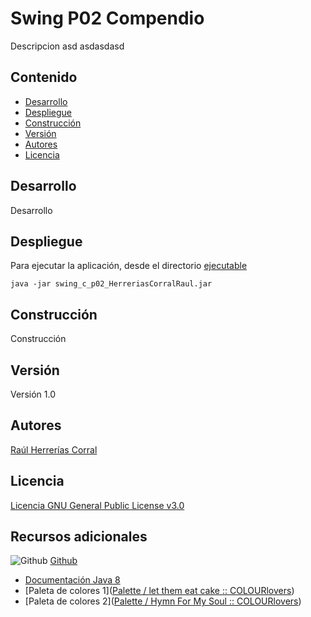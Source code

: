 # Swing P02 Compendio

Descripcion asd asdasdasd



## Contenido

- [Desarrollo](#Desarrollo)
- [Despliegue](#Despliegue)
- [Construcción](#Construcción)
- [Versión](#Versión)
- [Autores](#Autores)
- [Licencia](#Licencia)



## Desarrollo

Desarrollo



## Despliegue

Para ejecutar la aplicación, desde el directorio [ejecutable](ejecutable)

```shell
java -jar swing_c_p02_HerreriasCorralRaul.jar
```



## Construcción

Construcción



## Versión

Versión 1.0



## Autores

[Raúl Herrerías Corral](https://github.com/RaulHC13)



## Licencia

[Licencia GNU General Public License v3.0](LICENSE)



## Recursos adicionales

![Github](https://skillicons.dev/icons?i=github) [Github]("https://github.com/")

- [Documentación Java 8](https://docs.oracle.com/javase/8/docs/api/)
- [Paleta de colores 1]([Palette / let them eat cake :: COLOURlovers](https://www.colourlovers.com/palette/49963/let_them_eat_cake))
- [Paleta de colores 2]([Palette / Hymn For My Soul :: COLOURlovers](https://www.colourlovers.com/palette/81885/Hymn_For_My_Soul))



